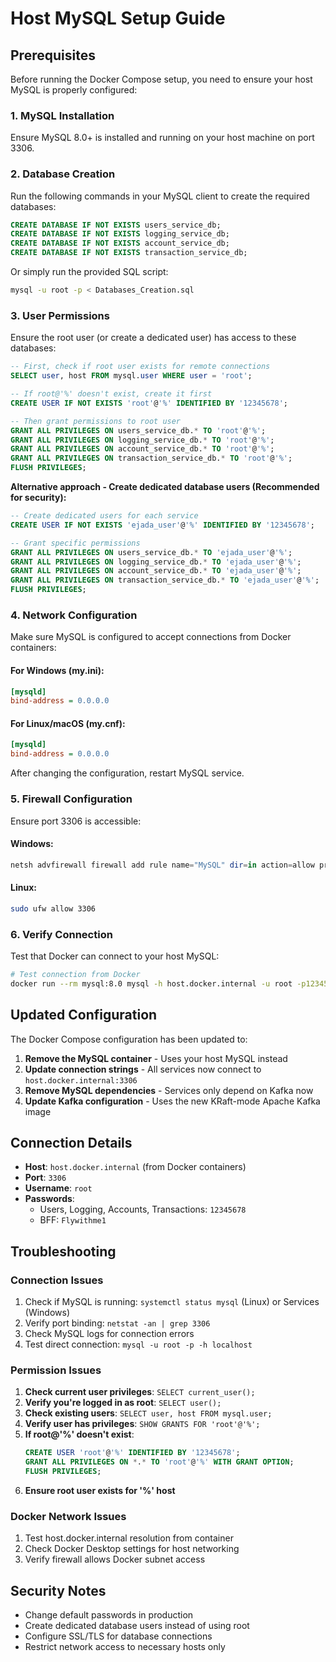 # Host MySQL Setup Guide

## Prerequisites

Before running the Docker Compose setup, you need to ensure your host MySQL is properly configured:

### 1. MySQL Installation
Ensure MySQL 8.0+ is installed and running on your host machine on port 3306.

### 2. Database Creation
Run the following commands in your MySQL client to create the required databases:

```sql
CREATE DATABASE IF NOT EXISTS users_service_db;
CREATE DATABASE IF NOT EXISTS logging_service_db;
CREATE DATABASE IF NOT EXISTS account_service_db;
CREATE DATABASE IF NOT EXISTS transaction_service_db;
```

Or simply run the provided SQL script:
```bash
mysql -u root -p < Databases_Creation.sql
```

### 3. User Permissions
Ensure the root user (or create a dedicated user) has access to these databases:

```sql
-- First, check if root user exists for remote connections
SELECT user, host FROM mysql.user WHERE user = 'root';

-- If root@'%' doesn't exist, create it first
CREATE USER IF NOT EXISTS 'root'@'%' IDENTIFIED BY '12345678';

-- Then grant permissions to root user
GRANT ALL PRIVILEGES ON users_service_db.* TO 'root'@'%';
GRANT ALL PRIVILEGES ON logging_service_db.* TO 'root'@'%';
GRANT ALL PRIVILEGES ON account_service_db.* TO 'root'@'%';
GRANT ALL PRIVILEGES ON transaction_service_db.* TO 'root'@'%';
FLUSH PRIVILEGES;
```

**Alternative approach - Create dedicated database users (Recommended for security):**
```sql
-- Create dedicated users for each service
CREATE USER IF NOT EXISTS 'ejada_user'@'%' IDENTIFIED BY '12345678';

-- Grant specific permissions
GRANT ALL PRIVILEGES ON users_service_db.* TO 'ejada_user'@'%';
GRANT ALL PRIVILEGES ON logging_service_db.* TO 'ejada_user'@'%';
GRANT ALL PRIVILEGES ON account_service_db.* TO 'ejada_user'@'%';
GRANT ALL PRIVILEGES ON transaction_service_db.* TO 'ejada_user'@'%';
FLUSH PRIVILEGES;
```

### 4. Network Configuration
Make sure MySQL is configured to accept connections from Docker containers:

#### For Windows (my.ini):
```ini
[mysqld]
bind-address = 0.0.0.0
```

#### For Linux/macOS (my.cnf):
```ini
[mysqld]
bind-address = 0.0.0.0
```

After changing the configuration, restart MySQL service.

### 5. Firewall Configuration
Ensure port 3306 is accessible:

#### Windows:
```powershell
netsh advfirewall firewall add rule name="MySQL" dir=in action=allow protocol=TCP localport=3306
```

#### Linux:
```bash
sudo ufw allow 3306
```

### 6. Verify Connection
Test that Docker can connect to your host MySQL:

```bash
# Test connection from Docker
docker run --rm mysql:8.0 mysql -h host.docker.internal -u root -p12345678 -e "SELECT 1"
```

## Updated Configuration

The Docker Compose configuration has been updated to:

1. **Remove the MySQL container** - Uses your host MySQL instead
2. **Update connection strings** - All services now connect to `host.docker.internal:3306`
3. **Remove MySQL dependencies** - Services only depend on Kafka now
4. **Update Kafka configuration** - Uses the new KRaft-mode Apache Kafka image

## Connection Details

- **Host**: `host.docker.internal` (from Docker containers)
- **Port**: `3306`
- **Username**: `root`
- **Passwords**: 
  - Users, Logging, Accounts, Transactions: `12345678`
  - BFF: `Flywithme1`

## Troubleshooting

### Connection Issues
1. Check if MySQL is running: `systemctl status mysql` (Linux) or Services (Windows)
2. Verify port binding: `netstat -an | grep 3306`
3. Check MySQL logs for connection errors
4. Test direct connection: `mysql -u root -p -h localhost`

### Permission Issues
1. **Check current user privileges**: `SELECT current_user();`
2. **Verify you're logged in as root**: `SELECT user();`
3. **Check existing users**: `SELECT user, host FROM mysql.user;`
4. **Verify user has privileges**: `SHOW GRANTS FOR 'root'@'%';`
5. **If root@'%' doesn't exist**: 
   ```sql
   CREATE USER 'root'@'%' IDENTIFIED BY '12345678';
   GRANT ALL PRIVILEGES ON *.* TO 'root'@'%' WITH GRANT OPTION;
   FLUSH PRIVILEGES;
   ```
6. **Ensure root user exists for '%' host**

### Docker Network Issues
1. Test host.docker.internal resolution from container
2. Check Docker Desktop settings for host networking
3. Verify firewall allows Docker subnet access

## Security Notes

- Change default passwords in production
- Create dedicated database users instead of using root
- Configure SSL/TLS for database connections
- Restrict network access to necessary hosts only
